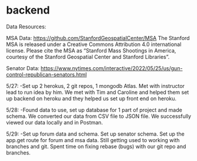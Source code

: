# backend

Data Resources:

MSA Data:
https://github.com/StanfordGeospatialCenter/MSA
The Stanford MSA is released under a Creative Commons Attribution 4.0 international license. Please cite the MSA as “Stanford Mass Shootings in America, courtesy of the Stanford Geospatial Center and Stanford Libraries”.

Senator Data:
https://www.nytimes.com/interactive/2022/05/25/us/gun-control-republican-senators.html


5/27:
-Set up 2 herokus, 2 git repos, 1 mongodb Atlas. Met with instructor lead to run idea by him. We met with Tim and Caroline and helped them set up backend on heroku and they helped us set up front end on heroku.

5/28:
-Found data to use, set up database for 1 part of project and made schema. We converted our data from CSV file to JSON file. We successfully viewed our data locally and in Postman.

5/29:
-Set up forum data and schema. Set up senator schema. Set up the app.get route for forum and msa data. Still getting used to working with branches and git. Spent time on fixing rebase (bugs) with our git repo and branches.





<!-- //Info Area

//How to fix gun problem:
// https://www.preventioninstitute.org/focus-areas/preventing-violence-and-reducing-injury/preventing-violence-advocacy

//Gun safety: Reduce the imminent risk of lethality through sensible gun laws and a culture of safety.
//1. Sensible gun laws: Reduce easy access to dangerous weapons.
// 2. Establish a culture of gun safety.
// Reduce firearm access to youth and individuals who are at risk of harming themselves or others.
// This includes keeping guns out of the hands of those who have been violent toward their partners and families, and those with previous violent convictions, whether through expanding lethality assessment and background checks(link is external) or supporting domestic violence bills(link is external), and gun violence restraining orders

// Hold the gun industry accountable and ensure there is adequate oversight over the marketing and sales of guns and ammunition.
// Engage responsible gun dealers and owners in solutions.
// Insist on mandatory training and licensing for owners.
// Require safe and secure gun storage.

//Underlying contributors to gun violence: systematically reduce risks and increase resilience in individuals, families, and communities.
// 3. Public health solutions: Recognize gun violence as a critical and preventable public health problem.
// 4. Comprehensive solutions: Support community planning and implementation of comprehensive community safety plans that include prevention and intervention.
// 5. Trauma, connection, and services: Expand access to high quality, culturally competent, coordinated, social, emotional, and mental health supports and address the impact of trauma.

// Prevention Infrastructure: ensure effectiveness and sustainability of efforts
// 6. Support gun violence research: Ensure that the Centers for Disease Control and Prevention (CDC) and others have the resources to study this issue and provide science-based guidance.
// 7. Health system: Establish a comprehensive health system in which violence prevention is a health system responsibility and imperative.

// New Frontiers: continue to learn, innovate, and increase impact through research and practice
// 8. Community healing: Prevent community trauma.
// 9. Mental health and wellbeing: Invest in communities to promote resilience and mental health and wellbeing.
// 10. Support healthy norms about masculinity: Explore the pathways between gun violence and harmful norms that have been about maintaining power and privilege.
// 11. Impulsive anger: Explore the linkages between anger and gun violence.
// 12. Economic development: Reduce concentrated disadvantage and invest in employment opportunities.
// 13. Law enforcement violence: Establish accountability for sworn officers and private security.
// 14. Technology: Advance gun safety and self-defense technology. -->

